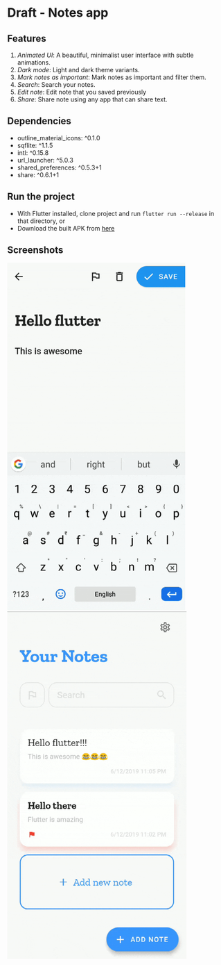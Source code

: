 # Draft - Notes app

## Features

1. _Animated UI_: A beautiful, minimalist user interface with subtle animations.
2. _Dark mode_: Light and dark theme variants.
3. _Mark notes as important_: Mark notes as important and filter them.
4. _Search_: Search your notes.
5. _Edit note_: Edit note that you saved previously
6. _Share_: Share note using any app that can share text.

## Dependencies

- outline_material_icons: ^0.1.0
- sqflite: ^1.1.5
- intl: ^0.15.8
- url_launcher: ^5.0.3
- shared_preferences: ^0.5.3+1
- share: ^0.6.1+1

## Run the project

- With Flutter installed, clone project and run `flutter run --release` in that directory,
  or
- Download the built APK from [here](https://github.com/roshanrahman/flutter-notes-app/raw/master/github_assets/draft.apk)

## Screenshots

<img src="github_assets/edit.gif" height="800">
<img src="github_assets/dark.gif" height="800">
